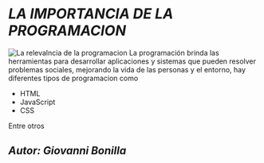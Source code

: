 # ***_LA IMPORTANCIA DE LA PROGRAMACION_***  
![La relevalncia de la programacion](https://images.app.goo.gl/ZU8cLxzA739p8LWK6) 
La programación brinda las herramientas para desarrollar aplicaciones y sistemas que pueden resolver problemas sociales, mejorando la vida de las personas y el entorno, hay diferentes tipos de programacion como
- HTML
- JavaScript
- CSS  

Entre otros 

## **_Autor: Giovanni Bonilla_**